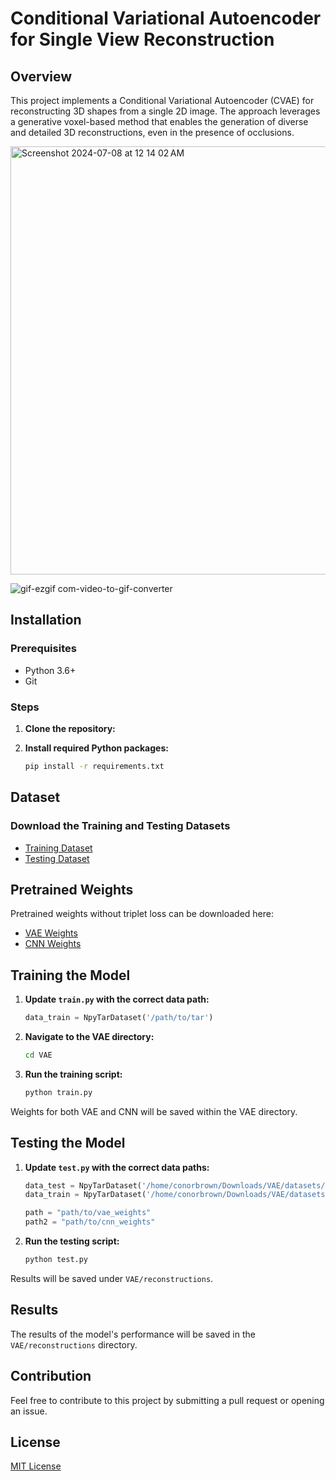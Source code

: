 # Conditional Variational Autoencoder for Single View Reconstruction

## Overview

This project implements a Conditional Variational Autoencoder (CVAE) for reconstructing 3D shapes from a single 2D image. The approach leverages a generative voxel-based method that enables the generation of diverse and detailed 3D reconstructions, even in the presence of occlusions.



<img width="685" alt="Screenshot 2024-07-08 at 12 14 02 AM" src="https://github.com/2397922B/VoxelCVAE/assets/97679718/af37b836-e53f-45a6-bcdc-83caa42294c6">


![gif-ezgif com-video-to-gif-converter](https://github.com/2397922B/VoxelCVAE/assets/97679718/307c0874-a18c-4285-9fa3-e48e5166a38d)

## Installation

### Prerequisites

- Python 3.6+
- Git

### Steps

1. **Clone the repository:**

2. **Install required Python packages:**
   ```sh
   pip install -r requirements.txt
   ```

## Dataset

### Download the Training and Testing Datasets

- [Training Dataset](https://drive.google.com/file/d/1f0Zn_VvHBOxnpZm_SXo10zQZMyNWQ8EJ/view?usp=share_link)
- [Testing Dataset](https://drive.google.com/file/d/1S44ZrYM32PbiotbTP3InoliiaggHOmBI/view?usp=share_link)

## Pretrained Weights

Pretrained weights without triplet loss can be downloaded here:

- [VAE Weights](https://drive.google.com/file/d/1tPqSg51ArQuWdVvfuLAhPrHggSBHdosi/view?usp=share_link)
- [CNN Weights](https://drive.google.com/file/d/1GySiPu9tOYuXXNF9E2ne5a08_0BzlceS/view?usp=share_link)

## Training the Model

1. **Update `train.py` with the correct data path:**
   ```python
   data_train = NpyTarDataset('/path/to/tar')
   ```

2. **Navigate to the VAE directory:**
   ```sh
   cd VAE
   ```

3. **Run the training script:**
   ```sh
   python train.py
   ```

Weights for both VAE and CNN will be saved within the VAE directory.

## Testing the Model

1. **Update `test.py` with the correct data paths:**
   ```python
   data_test = NpyTarDataset('/home/conorbrown/Downloads/VAE/datasets/legs_test.tar')
   data_train = NpyTarDataset('/home/conorbrown/Downloads/VAE/datasets/legs_train.tar')
   
   path = "path/to/vae_weights"
   path2 = "path/to/cnn_weights"
   ```

2. **Run the testing script:**
   ```sh
   python test.py
   ```

Results will be saved under `VAE/reconstructions`.

## Results

The results of the model's performance will be saved in the `VAE/reconstructions` directory.

## Contribution

Feel free to contribute to this project by submitting a pull request or opening an issue.

## License

[MIT License](LICENSE)

